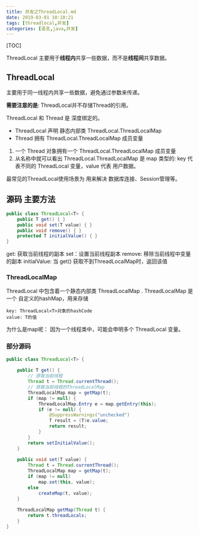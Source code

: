 ```yaml
---
title: 并发之ThreadLocal.md
date: 2019-03-01 10:10:21
tags: [threadlocal,并发]
categories: [语言,java,并发]
---
```


[TOC]

ThreadLocal 主要用于**线程内**共享一些数据，而不是**线程间**共享数据。

<!--more-->

## ThreadLocal

主要用于同一线程内共享一些数据，避免通过参数来传递。 

**需要注意的是**: ThreadLocal并不存储Thread的引用。

ThreadLocal 和 Thread 是 深度绑定的。

- ThreadLocal 声明 静态内部类 ThreadLocal.ThreadLocalMap
- Thread 拥有 ThreadLocal.ThreadLocalMap 成员变量

1. 一个 Thread 对象拥有一个 ThreadLocal.ThreadLocalMap 成员变量
2. 从名称中就可以看出 ThreadLocal.ThreadLocalMap 是 map 类型的: key 代表不同的 ThreadLocal 变量，value 代表 用户数据。

最常见的ThreadLocal使用场景为 用来解决 数据库连接、Session管理等。

## 源码 主要方法

```java
public class ThreadLocal<T> {
    public T get() { }
    public void set(T value) { }
    public void remove() { }
    protected T initialValue() { }
}

```

get: 获取当前线程的副本
set：设置当前线程副本
remove: 移除当前线程中变量的副本
initialValue: 当 get() 获取不到ThreadLocalMap时，返回该值

### ThreadLocalMap

ThreadLocal 中包含着一个静态内部类 ThreadLocalMap . ThreadLocalMap 是一个 自定义的hashMap，用来存储 

```
key: ThreadLocal<T>对象的hashCode
value: T的值
```

为什么是map呢： 因为一个线程类中，可能会申明多个 ThreadLocal 变量。

### 部分源码

```java
public class ThreadLocal<T> {
    
    public T get() {
        // 获取当前线程
        Thread t = Thread.currentThread();
        // 获取当前线程的ThreadLocalMap
        ThreadLocalMap map = getMap(t);
        if (map != null) {
            ThreadLocalMap.Entry e = map.getEntry(this);
            if (e != null) {
                @SuppressWarnings("unchecked")
                T result = (T)e.value;
                return result;
            }
        }
        return setInitialValue();
    }
    
    public void set(T value) {
        Thread t = Thread.currentThread();
        ThreadLocalMap map = getMap(t);
        if (map != null)
            map.set(this, value);
        else
            createMap(t, value);
    }
    
    ThreadLocalMap getMap(Thread t) {
        return t.threadLocals;
    }
}
```